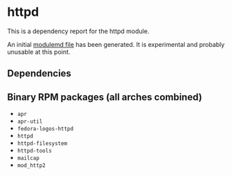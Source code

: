 # httpd
This is a dependency report for the httpd module.

An initial [modulemd file](httpd.yaml) has been generated. It is experimental and probably unusable at this point.
## Dependencies
## Binary RPM packages (all arches combined)
* `apr`
* `apr-util`
* `fedora-logos-httpd`
* `httpd`
* `httpd-filesystem`
* `httpd-tools`
* `mailcap`
* `mod_http2`
